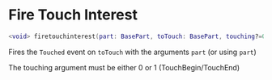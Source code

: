 # Fire Touch Interest
```lua
<void> firetouchinterest(part: BasePart, toTouch: BasePart, touching?=0)
```
Fires the `Touched` event on `toTouch` with the arguments `part` (or using `part`)

The touching argument must be either 0 or 1 (TouchBegin/TouchEnd)